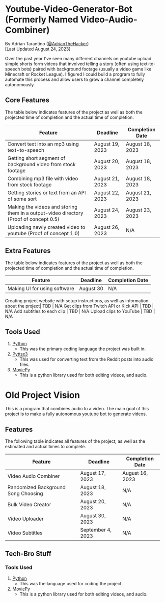 # Youtube-Video-Generator-Bot (Formerly Named Video-Audio-Combiner)
By Adrian Tarantino ([@AdrianTheHacker](https://github.com/AdrianTheHacker))
<br>[Last Updated August 24, 2023]

Over the past year I've seen many different channels on youtube upload simple shorts form videos that involved telling a story (often using text-to-speech bots) paired with background footage (usually a video game like Minecraft or Rocket League). I figured I could build a program to fully automate this process and allow users to grow a channel completely autonomously.

## Core Features
The table below indicates features of the project as well as both the projected time of completion and the actual time of completion.

Feature | Deadline | Completion Date
--------|----------|----------------
Convert text into an mp3 using text-to-speech | August 19, 2023 | August 18, 2023
Getting short segment of background video from stock footage | August 20, 2023 | August 18, 2023
Combining mp3 file with video from stock footage | August 21, 2023 | August 18, 2023
Getting stories or text from an API of some sort | August 22, 2023 | August 21, 2023
Making the videos and storing them in a output-video directory (Proof of concept 0.5) | August 24, 2023 | August 23, 2023
Uploading newly created video to youtube (Proof of concept 1.0) | August 26, 2023 | N/A

## Extra Features
The table below indicates features of the project as well as both the projected time of completion and the actual time of completion.

Feature | Deadline | Completion Date
--------|----------|----------------
Making UI for using software | August 30 | N/A

Creating project website with setup instructions, as well as information about the project| TBD | N/A
Get clips from Twitch API or Kick API | TBD | N/A
Add subtitles to each clip | TBD | N/A
Upload clips to YouTube | TBD | N/A

## Tools Used
1. [Python](https://www.python.org/)
    * This was the primary coding language the project was built in.
2. [Pyttsx3](https://pypi.org/project/pyttsx3/)
    * This was used for converting text from the Reddit posts into audio files.
3. [MoviePy](https://zulko.github.io/moviepy/)
    * This is a python library used for both editing videos, and audio.

# Old Project Vision
This is a program that combines audio to a video. The main goal of this project is to make a fully autonomous youtube bot to generate videos.

## Features
The following table indicates all features of the project, as well as the estimated and actual times to complete.

Feature | Deadline | Completion Date
--------|----------|----------------
Video Audio Combiner | August 17, 2023 | August 16, 2023
Randomized Background Song Choosing | August 18, 2023 | N/A
Bulk Video Creator | August 20, 2023 | N/A
Video Uploader | August 30, 2023 | N/A
Video Subtitles | September 4, 2023 | N/A

## Tech-Bro Stuff
### Tools Used
1. [Python](https://www.python.org/)
    * This was the language used for coding the project.
2. [MoviePy](https://zulko.github.io/moviepy/)
    * This is a python library used for both editing videos, and audio.


